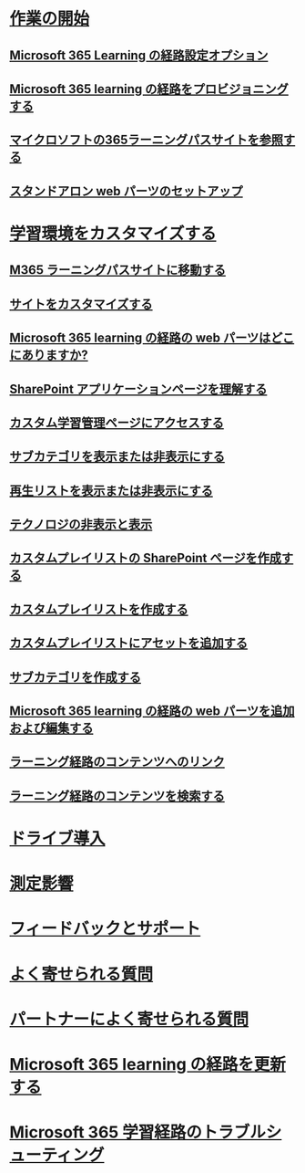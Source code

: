 # [作業の開始](index.md)
## [Microsoft 365 Learning の経路設定オプション](custom_setupoptions.md)
## [Microsoft 365 learning の経路をプロビジョニングする](custom_provision.md)
## [マイクロソフトの365ラーニングパスサイトを参照する](custom_exploresite.md)
## [スタンドアロン web パーツのセットアップ](custom_manualsetup.md)
# [学習環境をカスタマイズする](custom_overview.md)
## [M365 ラーニングパスサイトに移動する](custom_goto.md)
## [サイトをカスタマイズする](custom_edithelp.md)
## [Microsoft 365 learning の経路の web パーツはどこにありますか?](custom_whereiswebpart.md)
## [SharePoint アプリケーションページを理解する](custom_apppages.md)
## [カスタム学習管理ページにアクセスする](custom_accessadmin.md)
## [サブカテゴリを表示または非表示にする](custom_hideshowsub.md)
## [再生リストを表示または非表示にする](custom_hideshowplaylists.md)
## [テクノロジの非表示と表示](custom_hideshowtech.md)
## [カスタムプレイリストの SharePoint ページを作成する](custom_createnewpage.md)
## [カスタムプレイリストを作成する](custom_createnewplaylist.md)
## [カスタムプレイリストにアセットを追加する](custom_addassets.md)
## [サブカテゴリを作成する](custom_createnewcat.md)
## [Microsoft 365 learning の経路の web パーツを追加および編集する](custom_addwebpart.md)
## [ラーニング経路のコンテンツへのリンク](custom_linking.md)
## [ラーニング経路のコンテンツを検索する](custom_search.md)
# [ドライブ導入](driveadoption.md)
# [測定影響](custom_measureimpact.md)
# [フィードバックとサポート](feedback.md)
# [よく寄せられる質問](faq.md)
# [パートナーによく寄せられる質問](custom_partner.md)
# [Microsoft 365 learning の経路を更新する](custom_upgrade.md)
# [Microsoft 365 学習経路のトラブルシューティング](custom_troubleshooting.md)